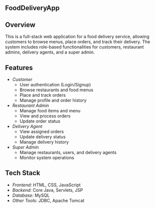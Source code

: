 ## FoodDeliveryApp
## Overview
This is a full-stack web application for a food delivery service, allowing customers to browse menus, place orders, and track their delivery. The system includes role-based functionalities for customers, restaurant admins, delivery agents, and a super admin.

## Features
- *Customer*
  - User authentication (Login/Signup)
  - Browse restaurants and food menus
  - Place and track orders
  - Manage profile and order history
- *Restaurant Admin*
  - Manage food items and menu
  - View and process orders
  - Update order status
- *Delivery Agent*
  - View assigned orders
  - Update delivery status
  - Manage delivery history
- *Super Admin*
  - Manage restaurants, users, and delivery agents
  - Monitor system operations

## Tech Stack
- *Frontend:* HTML, CSS, JavaScript
- *Backend:* Core Java, Servlets, JSP
- *Database:* MySQL
- *Other Tools:* JDBC, Apache Tomcat
